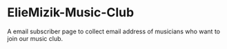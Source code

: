 # ElieMizik-Music-Club
A email subscriber page to collect  email address of musicians who want to join our music club.
